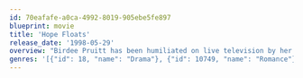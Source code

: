 ```yaml
---
id: 70eafafe-a0ca-4992-8019-905ebe5fe897
blueprint: movie
title: 'Hope Floats'
release_date: '1998-05-29'
overview: "Birdee Pruitt has been humiliated on live television by her best friend, Connie, who's been sleeping with Birdee's husband, Bill. Birdee tries starting over with her daughter, Bernice, by returning to her small Texas hometown, but she's faced with petty old acquaintances who are thrilled to see Birdee unhappy -- except for her friend Justin. As he helps Birdee get back on her feet, love begins to blossom."
genres: '[{"id": 18, "name": "Drama"}, {"id": 10749, "name": "Romance"}]'
---
```


